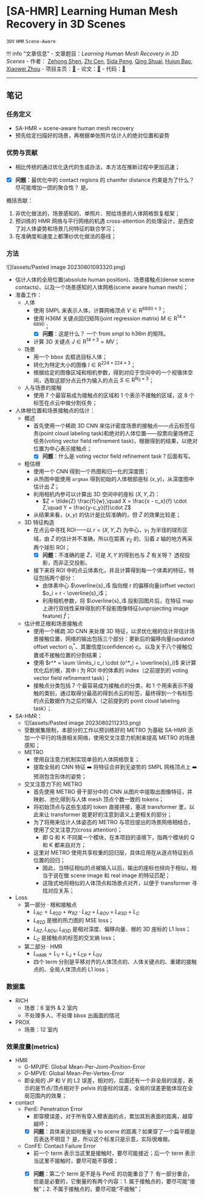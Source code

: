 # [SA-HMR] Learning Human Mesh Recovery in 3D Scenes

`3DV` `HMR` `Scene-Aware`

!!! info "文章信息"
    - 文章题目：*Learning Human Mesh Recovery in 3D Scenes*
    - 作者：
        <a href="https://zehongs.github.io/" target="_blank">Zehong Shen</a>, 
        <a href="https://github.com/anitacen" target="_blank">Zhi Cen</a>, 
        <a href="https://pengsida.net/" target="_blank">Sida Peng</a>, 
        <a href="https://chingswy.github.io/" target="_blank">Qing Shuai</a>, 
        <a href="http://www.cad.zju.edu.cn/bao/" target="_blank">Hujun Bao</a>, 
        <a href="http://xzhou.me" target="_blank">Xiaowei Zhou</a>
    - 项目主页：[🔗](https://zju3dv.github.io/sahmr/)
    - 论文：[🔗](https://openaccess.thecvf.com/content/CVPR2023/papers/Shen_Learning_Human_Mesh_Recovery_in_3D_Scenes_CVPR_2023_paper.pdf)
    - 代码：[🔗](https://github.com/zju3dv/SA-HMR/)
    
---

## 笔记

### 任务定义
- SA-HMR = scene-aware human mesh recovery
- 预先给定扫描好的场景，再根据单张照片估计人的绝对位置和姿势

### 优势与贡献
- 相比传统的通过优化迭代的生成办法，本方法在推断过程中更加迅速；
- [x] **问题**：最优化中的 contact regions 的 chamfer distance 约束是为了什么？ 尽可能增加一团的聚合性？ 是。

概括贡献：

1. 非优化做法的，场景感知的、单照片、预给场景的人体网格恢复框架；
2. 预训练的 HMR 网络与平行网络的机遇 cross-attention 的处理设计，是西安了对人体姿势和场景几何特征的联合学习；
3. 在准确度和速度上都薄纱优化做法的基线；

### 方法

![](assets/Pasted image 20230801093320.png)

- 估计人体的全局位置(absolute human position)、场景接触点(dense scene contacts)、以及一个场景感知的人体网格(scene aware human mesh)；
- 准备工作：
    - 人体
        - 使用 SMPL 来表示人体，计算网格顶点 $V\in\mathrm{R}^{6890\times 3}$；
        - 使用 H36M 关键点回归矩阵(joint regression matrix) $M \in \mathrm{R}^{14\times 6890}$；
            - [x] **问题**：这是什么？ 一个 from smpl to h36m 的矩阵。
        - 计算 3D 关键点 $J\in \mathrm{R}^{14\times 3} = MV$；
    - 场景
        - 用一个 bbox 去框选目标人体；
        - 转化为特定大小的图像 $I \in \mathrm{R}^{224\times 224\times 3}$；
        - 根据给定的图像区域和相机参数，得到对应于空间中的一个视锥体空间，选取这部分点云作为输入的点云 $S \in \mathrm{R}^{N_S \times 3}$；
    - 人与场景的接触
        -  使用 7 个最容易成为接触点的区域和 1 个表示不接触的区域，这 8 个标签在点云中做分割任务；
- 人体根位置和场景接触点的估计：
    - 概述
        - 首先使用一个稀疏 3D CNN 来估计密度场景的接触点——点云标签任务(point cloud labeling task)和绝对的人体位置——投票向量场修正任务(voting vector field refinement task)，根据得到的结果，以绝对位置为中心表示接触点；
            - [x] **问题**：什么是 voting vector field refinement task？后面有写。
    - 粗估根
        - 使用一个 CNN 得到一个热图和归一化的深度图；
        - 从热图中能使用 `argmax` 得到初始的人体根部座标 $(x,y)$，从深度图中估计出 $\tilde Z$；
        - 利用相机内参可以计算出 3D 空间中的座标 $(X,Y,Z)$：
            - $Z = \tilde{Z} \frac{f}{w},\quad X = \frac{x - c_x}{f} \cdot Z,\quad Y = \frac{y-c_y}{f}\cdot Z$
        - 从结果来看，$(x, y)$ 的估计是比较准确的，但 $\tilde{Z}$ 的效果比较差；
    - 3D 特征构造
        - 在点云中寻找 ROI——以 $r=(X,Y,Z)$ 为中心，$\gamma_1$ 为半径的球形区域，由 $\tilde{Z}$ 的估计并不准确，所以在距离 $\gamma_2$ 的、沿着 $z$ 轴的地方再采两个球形 ROI；
            - [x] **问题**：不准确的是 $\tilde{Z}$，可是 $X, Y$ 的得到也与 $\tilde{Z}$ 有关呀？ 透视投影，而非正交投影。
        - 接下来将 ROI 中的点云体素化，并且计算得到每一个体素的特征，特征包括两个部分：
            - 由体素中心 $\overline{s}_i$ 指向根 $r$ 的偏移向量(offset vector) $o_i = r - \overline{s}_i$；
            - 利用相机参数，将 $\overline{s}_i$ 投影回图片后，在特征 map 上进行双线性采样得到的不投影图像特征(unprojecting image feature) $\hat{f}$；
    - 估计修正根和场景接触点
        - 使用一个稀疏 3D CNN 来处理 3D 特征，以求优化根的估计并估计场景接触位置，网络的输出包括三个部分：更新后的偏移向量(updated offset vector) $o_i^*$、其置信度(confidence) $c_i$、以及关于八个接触位置或不接触位置的分割结果；
        - 使用 $r^* = \sum \limits_i c_i \cdot (o^*_i + \overline{s}_i)$ 来计算优化后的根，其中 $i$ 为 ROI 中的体素的 index（之前提到的 voting vector field refinement task）；
        - 接触点分类包括 7 个最容易成为接触点的分类，和 1 个用来表示不接触的类别，通过取得分最高的得到点云的标签，最终得到一个有标签的点云数据作为之后的输入（之前提到的 point cloud labeling task）；
- SA-HMR：
    - ![](assets/Pasted image 20230802112313.png)
    - 受数据集限制，本部分的工作以预训练好的 METRO 为基础 SA-HMR 添加一个平行的场景相关网络，使用交叉注意力机制来提高 METRO 的场景感知；
    - METRO
        - 使用自注意力机制实现单目的人体网格恢复；
        - 提取全局的 CNN 特征 ➡️ 将特征合并到无姿势的 SMPL 网格顶点上 ➡️ 预测包含形体的姿势；
    - 交叉注意力下的 METRO
        - 首先使用 METRO 骨干部分中的 CNN 从图片中提取出图像特征，并映射、池化得到与人体 mesh 顶点个数一致的 tokens；
        - 将初始顶点与这些生成的 token 直接拼接，塞进 transformer 里，以此来让 transformer 能更好的注意到语义上更相关的部分；
        - 为了将用来估计人体姿态的 METRO 与项目提出的场景网络相结合，使用了交叉注意力(cross attention)；
            - 即 Q 和 K 不同属一个模块，在本项目的语境下，指两个模块的 Q 和 K 都来自对方；
        - 这里对 METRO 使用共享权重的回归层，具体应用在从逐点特征到点位置的回归；
            - 因此，当特征相似的点被输入以后，输出的座标也倾向于相似，相当于说在做 scene image 和 real image 的特征匹配；
            - 这隐式地将相似的人体顶点和场景点对齐，以便于 transformer 寻找对应关系；
- Loss
    - 第一部分 · 根和接触点
        - $L_ {RC} = L_ {R2D} + w_ {RZ} \cdot L_ {RZ} + L_ {ROV} + L_ {R3D} + L_ {C}$
        - $L_ {R2D}$ 是根的热力图的 MSE loss；
        - $L_{RZ},L_{ROV},L_{R3D}$ 是相对深度、偏移向量、根的 3D 座标的 L1 loss；
        - $L_C$ 是接触点的标签的交叉熵 loss；
    - 第二部分 · HMR
        - $L_{\mathrm{HMR}}=L_\mathrm{V}+L_\mathrm{J}+L_{\mathrm{CP}}+L_\mathrm{GV}$
        - 四个 term 分别是平移对齐的人体顶点的、人体关键点的、重建的接触点的、全局人体顶点的 L1 loss；
### 数据集

- RICH
    - 场景：6 室外 & 2 室内
    - 不处理多人、不处理 bbox 出画面的情况
- PROX 
    - 场景：12 室内

### 效果度量(metrics)

- HMR
    - G-MPJPE: Global Mean-Per-Joint-Position-Error
    - G-MPVE: Global Mean-Per-Vertex-Error
    - 即全局的 JP 和 V 的 L2 误差，相对的，后面还有一个非全局的误差，表示的是节点/顶点相对于 pelvis 的座标的误差，全局的误差更能体现在全局范围内的效果；
- contact
    - PenE: Penetration Error 
        - 即穿模误差，对于所有穿入模表面的点，累加其到表面的距离，越穿越坏；
        - [x] **问题**：具体来说如何衡量 v to scene 的距离？如果穿了一个扁平模是否表达不明显？ 是，所以这个标准只是示意，实际很难做。
    - ConFE: Contact Failure Error
        - 前一个 term 表示当这里是接触时，要尽可能接近；后一个 term 表示当这里不接触时，要尽可能不穿模；
        - [x] **问题**：第二个 term 是不是与 PenE 的功能重合了？ 有一部分重合，但是是必要的，它衡量的有两个内容：1. 属于接触点的，要尽可能“接触”；2. 不属于接触点的，要尽可能“不接触”；

